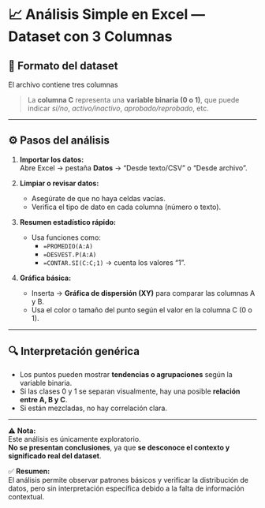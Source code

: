 # 📈 Análisis Simple en Excel — Dataset con 3 Columnas

## 🧾 Formato del dataset
El archivo contiene tres columnas

> La **columna C** representa una **variable binaria (0 o 1)**, que puede indicar *sí/no*, *activo/inactivo*, *aprobado/reprobado*, etc.

---

## ⚙️ Pasos del análisis

1. **Importar los datos:**  
   Abre Excel → pestaña **Datos** → “Desde texto/CSV” o “Desde archivo”.

2. **Limpiar o revisar datos:**  
   - Asegúrate de que no haya celdas vacías.  
   - Verifica el tipo de dato en cada columna (número o texto).

3. **Resumen estadístico rápido:**  
   - Usa funciones como:  
     - `=PROMEDIO(A:A)`  
     - `=DESVEST.P(A:A)`  
     - `=CONTAR.SI(C:C;1)` → cuenta los valores “1”.

4. **Gráfica básica:**  
   - Inserta → **Gráfica de dispersión (XY)** para comparar las columnas A y B.  
   - Usa el color o tamaño del punto según el valor en la columna C (0 o 1).  

---

## 🔍 Interpretación genérica

- Los puntos pueden mostrar **tendencias o agrupaciones** según la variable binaria.  
- Si las clases 0 y 1 se separan visualmente, hay una posible **relación entre A, B y C**.  
- Si están mezcladas, no hay correlación clara.

---

⚠️ **Nota:**  
Este análisis es únicamente exploratorio.  
**No se presentan conclusiones**, ya que **se desconoce el contexto y significado real del dataset**.

✅ **Resumen:**  
El análisis permite observar patrones básicos y verificar la distribución de datos, pero sin interpretación específica debido a la falta de información contextual.
